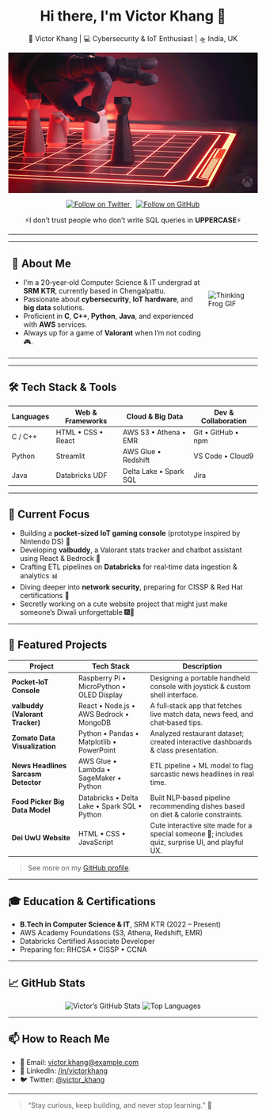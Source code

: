 <!--
  This README template is inspired by https://github.com/mayhemantt/mayhemantt
  and tailored to Victor Khang’s background, skills, and projects.
-->

<div align="center">
  <h1>Hi there, I'm Victor Khang 👋</h1>
  
  <!-- Personal Tagline + Xbox GIF -->
  <p>
    🙎 Victor Khang | 💻 Cybersecurity & IoT Enthusiast | 🛸 India, UK
  </p>
  <p>
    <img src="Stare Knock Over GIF by Xbox.gif" alt="Xbox Knock Over GIF" width="600px" style="display:block; margin:10px auto;" />
  </p>

  <!-- Social Links -->
  <p>
    <a href="https://twitter.com/victor_khang" target="_blank">
      <img src="https://img.shields.io/twitter/follow/victor_khang?style=social" alt="Follow on Twitter" />
    </a>
    &nbsp;
    <a href="https://github.com/victorkhang" target="_blank">
      <img src="https://img.shields.io/github/followers/victorkhang?label=Follow&style=social" alt="Follow on GitHub" />
    </a>
  </p>
  
  <!-- Witty Statement -->
  <p>
    ⚡️I don’t trust people who don’t write SQL queries in <strong>UPPERCASE</strong>⚡️
  </p>
</div>

---

<!-- About Me with inline image on right -->
<table>
  <tr>
    <td>
      <h2>🔭 About Me</h2>
      <ul>
        <li>I’m a 20‑year‑old Computer Science & IT undergrad at <strong>SRM KTR</strong>, currently based in Chengalpattu.</li>
        <li>Passionate about <strong>cybersecurity</strong>, <strong>IoT hardware</strong>, and <strong>big data</strong> solutions.</li>
        <li>Proficient in <strong>C</strong>, <strong>C++</strong>, <strong>Python</strong>, <strong>Java</strong>, and experienced with <strong>AWS</strong> services.</li>
        <li>Always up for a game of <strong>Valorant</strong> when I’m not coding 🎮.</li>
      </ul>
    </td>
    <td>
      <img src="https://media.giphy.com/media/v1.Y2lkPTc5MGI3NjExZGU3YjM0MGE4YmEyZDk5NDVkYzU1MjhkMWM5Y2U1NThkM2FjYzkzYSZjdD1n/fAnEC88LccN7a/giphy.gif" width="150px" alt="Thinking Frog GIF" />
    </td>
  </tr>
</table>

---

## 🛠️ Tech Stack & Tools

| Languages      | Web & Frameworks   | Cloud & Big Data       | Dev & Collaboration |
| -------------- | ------------------ | ---------------------- | ------------------- |
| C / C++        | HTML • CSS • React | AWS S3 • Athena • EMR   | Git • GitHub • npm  |
| Python         | Streamlit          | AWS Glue • Redshift    | VS Code • Cloud9    |
| Java           | Databricks UDF     | Delta Lake • Spark SQL | Jira                |

---

## 🚀 Current Focus
- Building a **pocket‑sized IoT gaming console** (prototype inspired by Nintendo DS) 🔧
- Developing **valbuddy**, a Valorant stats tracker and chatbot assistant using React & Bedrock 🤖
- Crafting ETL pipelines on **Databricks** for real‑time data ingestion & analytics 📊
- Diving deeper into **network security**, preparing for CISSP & Red Hat certifications 🔐
- Secretly working on a cute website project that might just make someone’s Diwali unforgettable 🎆💖

---

## 📂 Featured Projects

| Project                               | Tech Stack                                  | Description                                                                        |
| ------------------------------------- | -------------------------------------------  | ---------------------------------------------------------------------------------- |
| **Pocket‑IoT Console**                | Raspberry Pi • MicroPython • OLED Display    | Designing a portable handheld console with joystick & custom shell interface.      |
| **valbuddy (Valorant Tracker)**       | React • Node.js • AWS Bedrock • MongoDB      | A full‑stack app that fetches live match data, news feed, and chat‑based tips.     |
| **Zomato Data Visualization**         | Python • Pandas • Matplotlib • PowerPoint    | Analyzed restaurant dataset; created interactive dashboards & class presentation.  |
| **News Headlines Sarcasm Detector**   | AWS Glue • Lambda • SageMaker • Python       | ETL pipeline + ML model to flag sarcastic news headlines in real time.             |
| **Food Picker Big Data Model**        | Databricks • Delta Lake • Spark SQL • Python | Built NLP‑based pipeline recommending dishes based on diet & calorie constraints.   |
| **Dei UwU Website**                   | HTML • CSS • JavaScript                      | Cute interactive site made for a special someone 💖; includes quiz, surprise UI, and playful UX. |

> See more on my [GitHub profile](https://github.com/victorkhang).

---

## 🎓 Education & Certifications
- **B.Tech in Computer Science & IT**, SRM KTR (2022 – Present)
- AWS Academy Foundations (S3, Athena, Redshift, EMR)  
- Databricks Certified Associate Developer  
- Preparing for: RHCSA • CISSP • CCNA  

---

## 📈 GitHub Stats

<p align="center">
  <img src="https://github-readme-stats.vercel.app/api?username=victorkhang&show_icons=true&theme=radical" alt="Victor’s GitHub Stats" />
  <img src="https://github-readme-stats.vercel.app/api/top-langs/?username=victorkhang&layout=compact&theme=radical" alt="Top Languages" />
</p>

---

## 📫 How to Reach Me
- 📧 Email: <a href="mailto:victor.khang@example.com">victor.khang@example.com</a>  
- 💼 LinkedIn: <a href="https://www.linkedin.com/in/victorkhang" target="_blank">/in/victorkhang</a>  
- 🐦 Twitter: <a href="https://twitter.com/victor_khang" target="_blank">@victor_khang</a>  

---

> “Stay curious, keep building, and never stop learning.” 🚀
